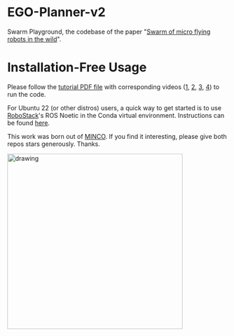 # EGO-Planner-v2
Swarm Playground, the codebase of the paper "[Swarm of micro flying robots in the wild](https://www.science.org/doi/10.1126/scirobotics.abm5954)".

# Installation-Free Usage

Please follow the [tutorial PDF file](swarm-playground/[README]_Brief_Documentation_for_Swarm_Playground.pdf) with corresponding videos ([1](swarm-playground/main_ws/WatchMe_main.mp4), [2](swarm-playground/formation_ws/WatchMe_formation.mp4), [3](swarm-playground/tracking_ws/WatchMe_tracking.mp4), [4](swarm-playground/interlaced_flight_ws/WatchMe_interlaced_flights.mp4)) to run the code.

For Ubuntu 22 (or other distros) users, a quick way to get started is to use [RoboStack](https://robostack.github.io/GettingStarted.html)'s ROS Noetic in the Conda virtual environment. Instructions can be found [here](./swarm-playground/[README]_Addtional_Instructions_for_Ubuntu22.md).

This work was born out of [MINCO](https://github.com/ZJU-FAST-Lab/GCOPTER).
If you find it interesting, please give both repos stars generously. Thanks.

<img src="images/cover.jpg" alt="drawing" width="400"/>

